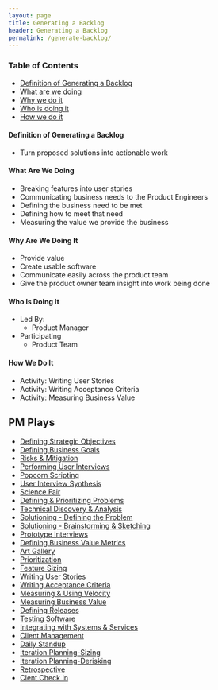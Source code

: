 ```yaml
---
layout: page
title: Generating a Backlog
header: Generating a Backlog
permalink: /generate-backlog/
---
```

<div class="row">
    <div class="col-md-3">
        <div class="toc">
            <h3>Table of Contents</h3>
                <ul>
                    <li>
                        <a href="#GB-Definition">
                            Definition of Generating a Backlog
                        </a>
                    </li>
                    <li>
                        <a href="#GB-What">
                            What are we doing
                        </a>
                    </li>
                    <li>
                        <a href="#GB-Why">
                            Why we do it
                        </a>
                    </li>
                    <li>
                        <a href="#GB-Who">
                            Who is doing it
                        </a>
                    </li>
                    <li>
                        <a href="#GB-How">
                            How we do it
                        </a>
        </div>
    </div>
    <div class="col-md-6">
    <h4 class="GB-What" id="GB-What">
            Definition of Generating a Backlog
        </h4>
        <ul>
            <li>
                Turn proposed solutions into actionable work
            </li>
        </ul>
        <h4 class="GB-What" id="GB-What">
            What Are We Doing
        </h4>
          <ul>
                <li>Breaking features into user stories</li>
                <li>Communicating business needs to the Product Engineers</li>
                <li>Defining the business need to be met</li>
                <li>Defining how to meet that need</li>
                <li>Measuring the value we provide the business</li>
          </ul>
        <h4 class="GB-Why" id="GB-Why">
            Why Are We Doing It
        </h4>
            <ul>
                <li>Provide value</li>
                <li>Create usable software</li>
                <li>Communicate easily across the product team</li>
                <li>Give the product owner team insight into work being done</li>
          </ul>
        <h4 class="GB-Who" id="GB-Who">
            Who Is Doing It
        </h4>
        <ul>
            <li>Led By:
                <ul>
                    <li>Product Manager</li>
                </ul>
            </li>
            <li>Participating
                <ul>
                    <li>Product Team </li>
                </ul>
            </li>
        </ul>
<h4 class="GB-How" id="GB-How">
    How We Do It
</h4>
    <ul>
        <li class="#GB-Writing" id="#GB-Writing">Activity: Writing User Stories</li>
        <li class="#GB-Acceptance" id="#GB-Acceptance">Activity: Writing Acceptance Criteria</li>
        <li class="#GB-Measuring" id="#GB-Measuring">Activity: Measuring Business Value</li>
    </ul>
    </div>
    <div class="col-md-3">
        <div class="sideLinks">
            <h2>PM Plays</h2>
                <ul>
                    <li><a href="{{ site.baseurl }}/strategic-objectives">Defining Strategic Objectives</a></li>
                    <li><a href="{{ site.baseurl }}/business-goals">Defining Business Goals</a></li>
                    <li><a href="{{ site.baseurl }}/risks-mitigation">Risks &amp; Mitigation</a></li>
                    <li><a href="{{ site.baseurl }}/user-interviews">Performing User Interviews</a></li>
                    <li><a href="{{ site.baseurl }}/popcorn-scripting">Popcorn Scripting</a></li>
                    <li><a href="{{ site.baseurl }}/interview-synthesis">User Interview Synthesis</a></li>
                    <li><a href="{{ site.baseurl }}/science-fair">Science Fair</a></li>
                    <li><a href="{{ site.baseurl }}/defining-problems">Defining &amp; Prioritizing Problems</a></li>
                    <li><a href="{{ site.baseurl }}/technical-discovery">Technical Discovery &amp; Analysis</a></li>
                    <li><a href="{{ site.baseurl }}/solutioning-problem">Solutioning - Defining the Problem</a></li>
                    <li><a href="{{ site.baseurl }}/solutioning-sketching">Solutioning - Brainstorming &amp; Sketching</a></li>
                    <li><a href="{{ site.baseurl }}/prototype-interviews">Prototype Interviews</a></li>
                    <li><a href="{{ site.baseurl }}/business-metrics">Defining Business Value Metrics</a></li>
                    <li><a href="{{ site.baseurl }}/art-gallery">Art Gallery</a></li>
                    <li><a href="{{ site.baseurl }}/prioritization">Prioritization</a></li>
                    <li><a href="{{ site.baseurl }}/feature-sizing">Feature Sizing</a></li>
                    <li><a href="{{ site.baseurl }}/user-stories">Writing User Stories</a></li>
                    <li><a href="{{ site.baseurl }}/acceptance-criteria">Writing Acceptance Criteria</a></li>
                    <li><a href="{{ site.baseurl }}/measuring-velocity">Measuring &amp; Using Velocity</a></li>
                    <li><a href="{{ site.baseurl }}/measuring-value">Measuring Business Value</a></li>
                    <li><a href="{{ site.baseurl }}/defining-releases">Defining Releases</a></li>
                    <li><a href="{{ site.baseurl }}/testing-software">Testing Software</a></li>
                    <li><a href="{{ site.baseurl }}/system-services">Integrating with Systems &amp; Services</a></li>
                    <li><a href="{{ site.baseurl }}/client-management">Client Management</a></li>
                    <li><a href="{{ site.baseurl }}/daily-standup">Daily Standup</a></li>
                    <li><a href="{{ site.baseurl }}/sizing">Iteration Planning-Sizing</a></li>
                    <li><a href="{{ site.baseurl }}/derisking">Iteration Planning-Derisking</a></li>
                    <li><a href="{{ site.baseurl }}/retrospective">Retrospective</a></li>
                    <li><a href="{{ site.baseurl }}/check-in">Clent Check In</a></li>
                </ul>
          </div>
    </div>
</div>
